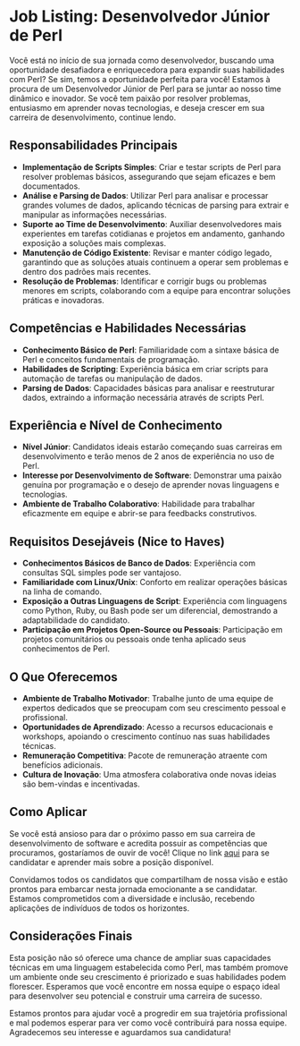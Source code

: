 # Job Listing: Desenvolvedor Júnior de Perl

Você está no início de sua jornada como desenvolvedor, buscando uma oportunidade desafiadora e enriquecedora para expandir suas habilidades com Perl? Se sim, temos a oportunidade perfeita para você! Estamos à procura de um Desenvolvedor Júnior de Perl para se juntar ao nosso time dinâmico e inovador. Se você tem paixão por resolver problemas, entusiasmo em aprender novas tecnologias, e deseja crescer em sua carreira de desenvolvimento, continue lendo.

## Responsabilidades Principais

- **Implementação de Scripts Simples**: Criar e testar scripts de Perl para resolver problemas básicos, assegurando que sejam eficazes e bem documentados.
- **Análise e Parsing de Dados**: Utilizar Perl para analisar e processar grandes volumes de dados, aplicando técnicas de parsing para extrair e manipular as informações necessárias.
- **Suporte ao Time de Desenvolvimento**: Auxiliar desenvolvedores mais experientes em tarefas cotidianas e projetos em andamento, ganhando exposição a soluções mais complexas.
- **Manutenção de Código Existente**: Revisar e manter código legado, garantindo que as soluções atuais continuem a operar sem problemas e dentro dos padrões mais recentes.
- **Resolução de Problemas**: Identificar e corrigir bugs ou problemas menores em scripts, colaborando com a equipe para encontrar soluções práticas e inovadoras.
  
## Competências e Habilidades Necessárias

- **Conhecimento Básico de Perl**: Familiaridade com a sintaxe básica de Perl e conceitos fundamentais de programação.
- **Habilidades de Scripting**: Experiência básica em criar scripts para automação de tarefas ou manipulação de dados.
- **Parsing de Dados**: Capacidades básicas para analisar e reestruturar dados, extraindo a informação necessária através de scripts Perl.
  
## Experiência e Nível de Conhecimento

- **Nível Júnior**: Candidatos ideais estarão começando suas carreiras em desenvolvimento e terão menos de 2 anos de experiência no uso de Perl.
- **Interesse por Desenvolvimento de Software**: Demonstrar uma paixão genuína por programação e o desejo de aprender novas linguagens e tecnologias.
- **Ambiente de Trabalho Colaborativo**: Habilidade para trabalhar eficazmente em equipe e abrir-se para feedbacks construtivos.

## Requisitos Desejáveis (Nice to Haves)

- **Conhecimentos Básicos de Banco de Dados**: Experiência com consultas SQL simples pode ser vantajoso.
- **Familiaridade com Linux/Unix**: Conforto em realizar operações básicas na linha de comando.
- **Exposição a Outras Linguagens de Script**: Experiência com linguagens como Python, Ruby, ou Bash pode ser um diferencial, demostrando a adaptabilidade do candidato.
- **Participação em Projetos Open-Source ou Pessoais**: Participação em projetos comunitários ou pessoais onde tenha aplicado seus conhecimentos de Perl.

## O Que Oferecemos

- **Ambiente de Trabalho Motivador**: Trabalhe junto de uma equipe de expertos dedicados que se preocupam com seu crescimento pessoal e profissional.
- **Oportunidades de Aprendizado**: Acesso a recursos educacionais e workshops, apoiando o crescimento contínuo nas suas habilidades técnicas.
- **Remuneração Competitiva**: Pacote de remuneração atraente com benefícios adicionais.
- **Cultura de Inovação**: Uma atmosfera colaborativa onde novas ideias são bem-vindas e incentivadas.
  
## Como Aplicar

Se você está ansioso para dar o próximo passo em sua carreira de desenvolvimento de software e acredita possuir as competências que procuramos, gostaríamos de ouvir de você! Clique no link [aqui](https://recruiter.pt/jobs) para se candidatar e aprender mais sobre a posição disponível.

Convidamos todos os candidatos que compartilham de nossa visão e estão prontos para embarcar nesta jornada emocionante a se candidatar. Estamos comprometidos com a diversidade e inclusão, recebendo aplicações de indivíduos de todos os horizontes.

## Considerações Finais

Esta posição não só oferece uma chance de ampliar suas capacidades técnicas em uma linguagem estabelecida como Perl, mas também promove um ambiente onde seu crescimento é priorizado e suas habilidades podem florescer. Esperamos que você encontre em nossa equipe o espaço ideal para desenvolver seu potencial e construir uma carreira de sucesso.

Estamos prontos para ajudar você a progredir em sua trajetória profissional e mal podemos esperar para ver como você contribuirá para nossa equipe. Agradecemos seu interesse e aguardamos sua candidatura!